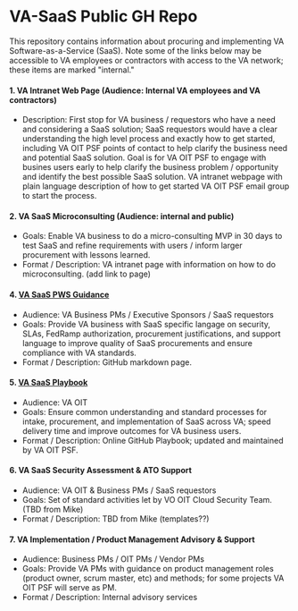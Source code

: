 # VA-SaaS Public GH Repo

This repository contains information about procuring and implementing VA Software-as-a-Service (SaaS). Note some of the links below may be accessible to VA employees or contractors with access to the VA network; these items are marked "internal." 

#### 1. VA Intranet Web Page (Audience: Internal VA employees and VA contractors)
- Description: First stop for VA business / requestors who have a need and considering a SaaS solution; SaaS requestors would have a clear understanding the high level process and exactly how to get started, including VA OIT PSF points of contact to help clarify the business need and potential SaaS solution. Goal is for VA OIT PSF to engage with busines users early to help clarify the business problem / opportunity and identify the best possible SaaS solution. VA intranet webpage with plain language description of how to get started VA OIT PSF email group to start the process.


#### 2. VA SaaS Microconsulting (Audience: internal and public)
- Goals: Enable VA business to do a micro-consulting MVP in 30 days to test SaaS and refine requirements with users / inform larger procurement with lessons learned.
- Format / Description: VA intranet page with information on how to do microconsulting. (add link to page)


#### 4. [ VA SaaS PWS Guidance]( https://github.com/department-of-veterans-affairs/PSF-SaaS/issues/126)
- Audience: VA Business PMs / Executive Sponsors / SaaS requestors
- Goals: Provide VA business with SaaS specific langage on security, SLAs, FedRamp authorization, procurement justifications, and support language to improve quality of SaaS procurements and ensure compliance with VA standards.
- Format / Description: GitHub markdown page.


#### 5. [ VA SaaS Playbook]( https://github.com/department-of-veterans-affairs/PSF-SaaS/blob/master/SaaS-in-a-Box/SaaS%20Playbook/Landing%20Page%20Content.md)
- Audience: VA OIT
- Goals: Ensure common understanding and standard processes for intake, procurement, and implementation of SaaS across VA; speed delivery time and improve outcomes for VA business users.
- Format / Description: Online GitHub Playbook; updated and maintained by VA OIT PSF.


#### 6. VA SaaS Security Assessment & ATO Support
- Audience: VA OIT & Business PMs / SaaS requestors
- Goals: Set of standard activities let by VO OIT Cloud Security Team. (TBD from Mike)
- Format / Description: TBD from Mike (templates??)

#### 7. VA Implementation / Product Management Advisory & Support
- Audience: Business PMs / OIT PMs / Vendor PMs 
- Goals: Provide VA PMs with guidance on product management roles (product owner, scrum master, etc) and methods; for some projects VA OIT PSF will serve as PM.
- Format / Description: Internal advisory services

